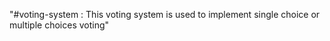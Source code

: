 "#voting-system : This voting system is used to implement single choice or multiple choices voting"
